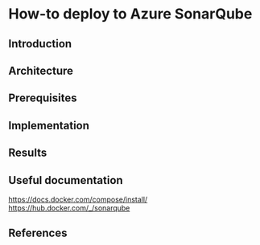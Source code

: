 # How-to deploy to Azure SonarQube

## Introduction


## Architecture


## Prerequisites


## Implementation


## Results


## Useful documentation

https://docs.docker.com/compose/install/
https://hub.docker.com/_/sonarqube

## References
